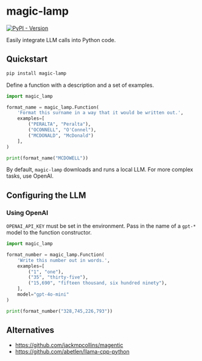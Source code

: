 # magic-lamp
[![PyPI - Version](https://img.shields.io/pypi/v/magic-lamp)](https://pypi.org/project/magic-lamp/)

Easily integrate LLM calls into Python code.

## Quickstart

```bash
pip install magic-lamp
```

Define a function with a description and a set of examples.

```python
import magic_lamp

format_name = magic_lamp.Function(
    'Format this surname in a way that it would be written out.',
    examples=[
        ("PERALTA", "Peralta"),
        ("OCONNELL", "O'Connel"),
        ("MCDONALD", "McDonald")
    ],
)

print(format_name("MCDOWELL"))
```

By default, `magic-lamp` downloads and runs a local LLM. For more complex tasks, use OpenAI.

## Configuring the LLM

### Using OpenAI

`OPENAI_API_KEY` must be set in the environment. Pass in the name of a `gpt-*` model to the function constructor.

```python
import magic_lamp

format_number = magic_lamp.Function(
    'Write this number out in words.',
    examples=[
        ("1", "one"),
        ("35", "thirty-five"),
        ("15,690", "fifteen thousand, six hundred ninety"),
    ],
    model="gpt-4o-mini"
)

print(format_number("328,745,226,793"))
```

## Alternatives
- https://github.com/jackmpcollins/magentic
- https://github.com/abetlen/llama-cpp-python
